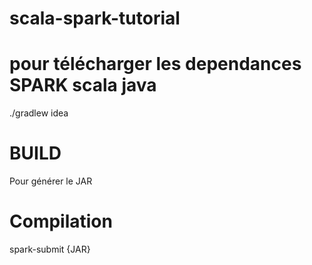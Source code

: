 # scala-spark-tutorial

# pour télécharger les dependances SPARK scala java


./gradlew idea


# BUILD

Pour générer le JAR

# Compilation 

spark-submit {JAR}
